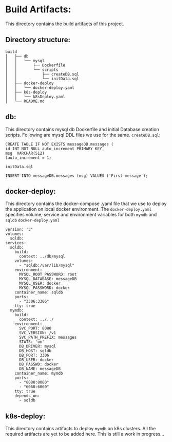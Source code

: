 # Build Artifacts:
This directory contains the build artifacts of this project.

## Directory structure:
```
build
│   ├── db
│   │   └── mysql
│   │       ├── Dockerfile
│   │       └── scripts
│   │           ├── createDB.sql
│   │           └── initData.sql
│   ├── docker-deploy
│   │   └── docker-deploy.yaml
│   ├── k8s-deploy
│   │   └── k8sDeploy.yaml
│   └── README.md

```
## db:
This directory contains mysql db Dockerfile and initial Database creation scripts. Following are mysql DDL files we use for the same. 
`createDB.sql`:
```
CREATE TABLE IF NOT EXISTS messageDB.messages (
id INT NOT NULL auto_increment PRIMARY KEY,
msg  VARCHAR(512)
)auto_increment = 1;

```
`initData.sql`
```
INSERT INTO messageDB.messages (msg) VALUES ('First message');
```

## docker-deploy:
This directory contains the docker-compose .yaml file that we use to deploy the application on local docker environment.
The `docker-deploy.yaml` specifies volume, service and environment variables for both `mymdb` and `sqldb`
`docker-deploy.yaml`
```
version: '3'
volumes:
  sqldb:
services:
  sqldb:
    build:
      context: ../db/mysql
    volumes:
      - "sqldb:/var/lib/mysql"
    environment:
      MYSQL_ROOT_PASSWORD: root
      MYSQL_DATABASE: messageDB
      MYSQL_USER: docker
      MYSQL_PASSWORD: docker
    container_name: sqldb
    ports:
      - "3306:3306"
    tty: true
  mymdb:
    build:
      context: ../../
    environment:
      SVC_PORT: 8080
      SVC_VERSION: /v1
      SVC_PATH_PREFIX: messages
      STATS: 'on'
      DB_DRIVER: mysql
      DB_HOST: sqldb
      DB_PORT: 3306
      DB_USER: docker
      DB_PASSWD: docker
      DB_NAME: messageDB
    container_name: mymdb
    ports:
      - "8080:8080"
      - "6060:6060"
    tty: true
    depends_on:
      - sqldb
```

## k8s-deploy:
This directory contains artifacts to deploy `mymdb` on k8s clusters. All the required artifacts are yet to be added here. This is still a work in progress...
